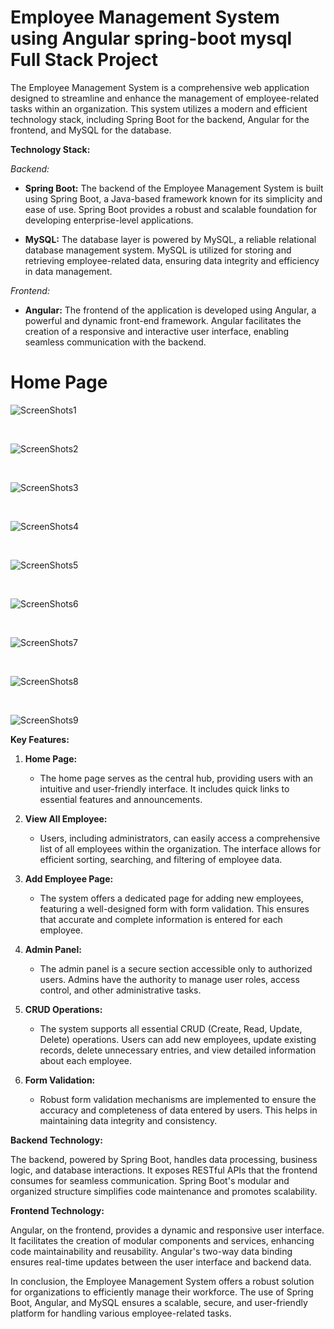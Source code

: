 # Employee Management System using Angular spring-boot mysql Full Stack Project



The Employee Management System is a comprehensive web application designed to streamline and enhance the management of employee-related tasks within an organization. This system utilizes a modern and efficient technology stack, including Spring Boot for the backend, Angular for the frontend, and MySQL for the database.

**Technology Stack:**

*Backend:*
- **Spring Boot:** The backend of the Employee Management System is built using Spring Boot, a Java-based framework known for its simplicity and ease of use. Spring Boot provides a robust and scalable foundation for developing enterprise-level applications.

- **MySQL:** The database layer is powered by MySQL, a reliable relational database management system. MySQL is utilized for storing and retrieving employee-related data, ensuring data integrity and efficiency in data management.

*Frontend:*
- **Angular:** The frontend of the application is developed using Angular, a powerful and dynamic front-end framework. Angular facilitates the creation of a responsive and interactive user interface, enabling seamless communication with the backend.

# Home Page

![ScreenShots1](./ScreenShots/loginpage.png)

<br/>

![ScreenShots2](./ScreenShots/img1.png)

<br/>

![ScreenShots3](./ScreenShots/img2.png)

<br/>

![ScreenShots4](./ScreenShots/img4.png)

<br/>

![ScreenShots5](./ScreenShots/img5.png)

<br/>

![ScreenShots6](./ScreenShots/img6.png)

<br/>

![ScreenShots7](./ScreenShots/img7.png)

<br/>

![ScreenShots8](./ScreenShots/img8.png)

<br/>

![ScreenShots9](./ScreenShots/img9.png)

**Key Features:**

1. **Home Page:**
   - The home page serves as the central hub, providing users with an intuitive and user-friendly interface. It includes quick links to essential features and announcements.

2. **View All Employee:**
   - Users, including administrators, can easily access a comprehensive list of all employees within the organization. The interface allows for efficient sorting, searching, and filtering of employee data.

3. **Add Employee Page:**
   - The system offers a dedicated page for adding new employees, featuring a well-designed form with form validation. This ensures that accurate and complete information is entered for each employee.

4. **Admin Panel:**
   - The admin panel is a secure section accessible only to authorized users. Admins have the authority to manage user roles, access control, and other administrative tasks.

5. **CRUD Operations:**
   - The system supports all essential CRUD (Create, Read, Update, Delete) operations. Users can add new employees, update existing records, delete unnecessary entries, and view detailed information about each employee.

6. **Form Validation:**
   - Robust form validation mechanisms are implemented to ensure the accuracy and completeness of data entered by users. This helps in maintaining data integrity and consistency.

**Backend Technology:**

The backend, powered by Spring Boot, handles data processing, business logic, and database interactions. It exposes RESTful APIs that the frontend consumes for seamless communication. Spring Boot's modular and organized structure simplifies code maintenance and promotes scalability.

**Frontend Technology:**

Angular, on the frontend, provides a dynamic and responsive user interface. It facilitates the creation of modular components and services, enhancing code maintainability and reusability. Angular's two-way data binding ensures real-time updates between the user interface and backend data.

In conclusion, the Employee Management System offers a robust solution for organizations to efficiently manage their workforce. The use of Spring Boot, Angular, and MySQL ensures a scalable, secure, and user-friendly platform for handling various employee-related tasks.





